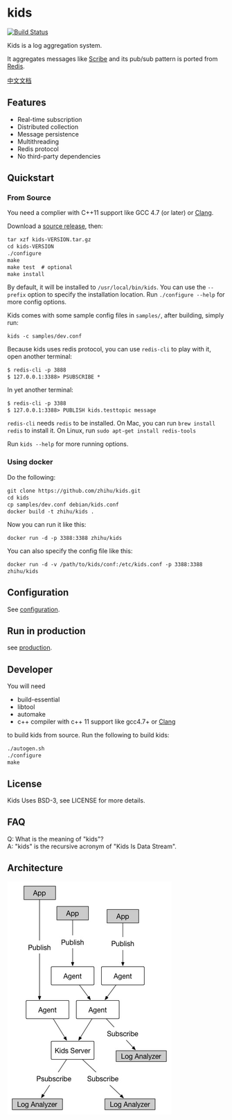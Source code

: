 # kids

[![Build Status]][Travis CI]

Kids is a log aggregation system.

It aggregates messages like [Scribe](https://github.com/facebookarchive/scribe) and its pub/sub pattern is ported from [Redis](http://redis.io/).

[中文文档](README.zh_CN.md)
## Features

* Real-time subscription
* Distributed collection
* Message persistence
* Multithreading
* Redis protocol
* No third-party dependencies

## Quickstart

### From Source

You need a complier with C++11 support like GCC 4.7 (or later) or [Clang](http://clang.llvm.org).

Download a [source release](https://github.com/zhihu/kids/releases), then:
	
	tar xzf kids-VERSION.tar.gz
	cd kids-VERSION
	./configure
    make
    make test  # optional
    make install

By default, it will be installed to `/usr/local/bin/kids`.
You can use the `--prefix` option to specify the installation location.
Run `./configure --help` for more config options.

Kids comes with some sample config files in `samples/`, after building, simply run:

    kids -c samples/dev.conf

Because kids uses redis protocol, you can use `redis-cli` to play with it, open another terminal:
    
    $ redis-cli -p 3888
    $ 127.0.0.1:3388> PSUBSCRIBE *

In yet another terminal:
    
    $ redis-cli -p 3388
    $ 127.0.0.1:3388> PUBLISH kids.testtopic message

`redis-cli` needs `redis` to be installed. On Mac, you can run `brew install redis` to install it. On Linux, run `sudo apt-get install redis-tools`

Run `kids --help` for more running options.

### Using docker

Do the following:

    git clone https://github.com/zhihu/kids.git
    cd kids
    cp samples/dev.conf debian/kids.conf
    docker build -t zhihu/kids .

Now you can run it like this:
    
    docker run -d -p 3388:3388 zhihu/kids

You can also specify the config file like this: 
    
    docker run -d -v /path/to/kids/conf:/etc/kids.conf -p 3388:3388 zhihu/kids

## Configuration

See [configuration](doc/config.md).

## Run in production

see [production](doc/deploy.md).

## Developer

You will need

* build-essential
* libtool
* automake
* c++ compiler with c++ 11 support like gcc4.7+ or [Clang](http://clang.llvm.org)

to build kids from source. Run the following to build kids:

	./autogen.sh
	./configure
	make

## License

Kids Uses BSD-3, see LICENSE for more details.


## FAQ

Q: What is the meaning of "kids"?  
A: "kids" is the recursive acronym of "Kids Is Data Stream".


## Architecture

![image](doc/image/arch.jpg)




[Build Status]: https://img.shields.io/travis/zhihu/kids/master.svg?style=flat
[Travis CI]:    https://travis-ci.org/zhihu/kids
